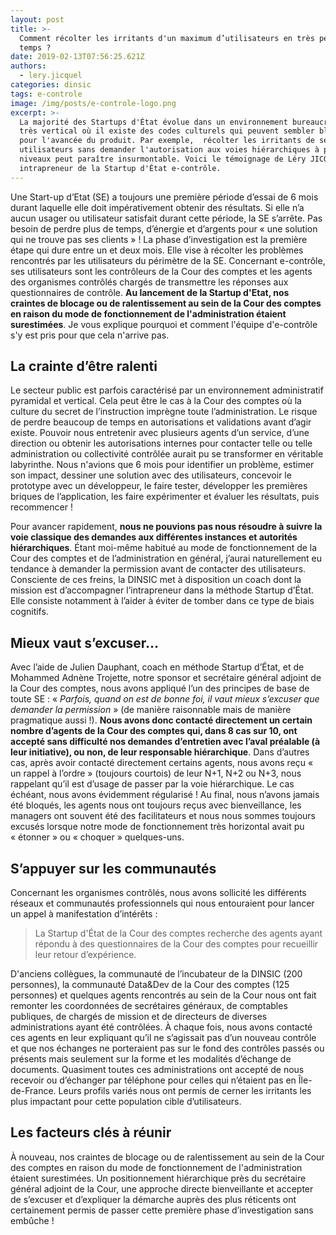 ```yaml
---
layout: post
title: >-
  Comment récolter les irritants d'un maximum d’utilisateurs en très peu de
  temps ?
date: 2019-02-13T07:56:25.621Z
authors:
  - lery.jicquel
categories: dinsic
tags: e-controle
image: /img/posts/e-controle-logo.png
excerpt: >-
  La majorité des Startups d'État évolue dans un environnement bureaucratique
  très vertical où il existe des codes culturels qui peuvent sembler bloquants
  pour l'avancée du produit. Par exemple,  récolter les irritants de ses futurs
  utilisateurs sans demander l'autorisation aux voies hiérarchiques à plusieurs
  niveaux peut paraître insurmontable. Voici le témoignage de Léry JICQUEL,
  intrapreneur de la Startup d'État e-contrôle.
---
```

Une Start-up d’Etat (SE) a toujours une première période d’essai de 6 mois durant laquelle elle doit impérativement obtenir des résultats. Si elle n’a aucun usager ou utilisateur satisfait durant cette période, la SE s’arrête. Pas besoin de perdre plus de temps, d’énergie et d’argents pour « une solution qui ne trouve pas ses clients » ! La phase d’investigation est la première étape qui dure entre un et deux mois. Elle vise à récolter les problèmes rencontrés par les utilisateurs du périmètre de la SE. Concernant e-contrôle, ses utilisateurs sont les contrôleurs de la Cour des comptes et les agents des organismes contrôlés chargés de transmettre les réponses aux questionnaires de contrôle. **Au lancement de la Startup d'Etat, nos craintes de blocage ou de ralentissement au sein de la Cour des comptes en raison du mode de fonctionnement de l'administration étaient surestimées**. Je vous explique pourquoi et comment l'équipe d'e-contrôle s'y est pris pour que cela n'arrive pas.

## La crainte d’être ralenti

Le secteur public est parfois caractérisé par un environnement administratif  pyramidal et vertical. Cela peut être le cas à la Cour des comptes où la culture du secret de l’instruction imprègne toute l’administration. Le risque de perdre beaucoup de temps en autorisations et validations avant d’agir existe. Pouvoir nous entretenir avec plusieurs agents d’un service, d’une direction ou obtenir les autorisations internes pour contacter telle ou telle administration ou collectivité contrôlée aurait pu se transformer en véritable labyrinthe. Nous n'avions que 6 mois pour identifier un problème, estimer son impact, dessiner une solution avec des utilisateurs, concevoir le prototype avec un développeur, le faire tester, développer les premières briques de l’application, les faire expérimenter et évaluer les résultats, puis recommencer !

Pour avancer rapidement, **nous ne pouvions pas nous résoudre à suivre la voie classique des demandes aux différentes instances et autorités hiérarchiques**. Étant moi-même habitué au mode de fonctionnement de la Cour des comptes et de l’administration en général, j’aurai naturellement eu tendance à demander la permission avant de contacter des utilisateurs. Consciente de ces freins, la DINSIC met à disposition un coach dont la mission est d’accompagner l’intrapreneur dans la méthode Startup d’État. Elle consiste notamment à l’aider à éviter de tomber dans ce type de biais cognitifs.

## Mieux vaut s’excuser…

Avec l’aide de Julien Dauphant, coach en méthode Startup d’État, et de Mohammed Adnène Trojette, notre sponsor et secrétaire général adjoint de la Cour des comptes, nous avons appliqué l’un des principes de base de toute SE : « _Parfois, quand on est de bonne foi, il vaut mieux s’excuser que demander la permission_ » (de manière raisonnable mais de manière pragmatique aussi !). **Nous avons donc contacté directement un certain nombre d’agents de la Cour des comptes qui, dans 8 cas sur 10, ont accepté sans difficulté nos demandes d’entretien avec l’aval préalable (à leur initiative), ou non, de leur responsable hiérarchique**. Dans d’autres cas, après avoir contacté directement certains agents, nous avons reçu « un rappel à l’ordre » (toujours courtois) de leur N+1, N+2 ou N+3, nous rappelant qu’il est d’usage de passer par la voie hiérarchique. Le cas échéant, nous avons évidemment régularisé ! Au final, nous n’avons jamais été bloqués, les agents nous ont toujours reçus avec bienveillance, les managers ont souvent été des facilitateurs et nous nous sommes toujours excusés lorsque notre mode de fonctionnement très horizontal avait pu « étonner » ou « choquer » quelques-uns.

## S’appuyer sur les communautés

Concernant les organismes contrôlés, nous avons sollicité les différents réseaux et communautés professionnels qui nous entouraient pour lancer un appel à manifestation d’intérêts :

> La Startup d'État de la Cour des comptes recherche des agents ayant répondu à des questionnaires de la Cour des comptes pour recueillir leur retour d’expérience.

D'anciens collègues, la communauté de l’incubateur de la DINSIC (200 personnes), la communauté Data&Dev de la Cour des comptes (125 personnes) et quelques agents rencontrés au sein de la Cour nous ont fait remonter les coordonnées de secrétaires généraux, de comptables publiques, de chargés de mission et de directeurs de diverses administrations ayant été contrôlées. À chaque fois, nous avons contacté ces agents en leur expliquant qu’il ne s’agissait pas d’un nouveau contrôle et que nos échanges ne porteraient pas sur le fond des contrôles passés ou présents mais seulement sur la forme et les modalités d’échange de documents. Quasiment toutes ces administrations ont accepté de nous recevoir ou d’échanger par téléphone pour celles qui n’étaient pas en Île-de-France. Leurs profils variés nous ont permis de cerner les irritants les plus impactant pour cette population cible d’utilisateurs.

## Les facteurs clés à réunir

À nouveau, nos craintes de blocage ou de ralentissement au sein de la Cour des comptes en raison du mode de fonctionnement de l'administration étaient surestimées. Un positionnement hiérarchique près du secrétaire général adjoint de la Cour, une approche directe bienveillante et accepter de s’excuser et d’expliquer la démarche auprès des plus réticents ont certainement permis de passer cette première phase d’investigation sans embûche !
